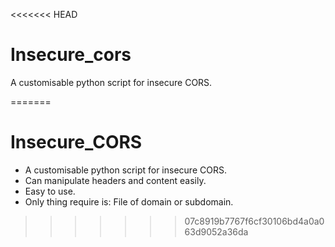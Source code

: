 <<<<<<< HEAD
# Insecure_cors
A customisable python script for insecure CORS.

=======
# Insecure_CORS
* A customisable python script for insecure CORS.
* Can manipulate headers and content easily.
* Easy to use.
* Only thing require is:
  File of domain or subdomain.
>>>>>>> 07c8919b7767f6cf30106bd4a0a063d9052a36da
